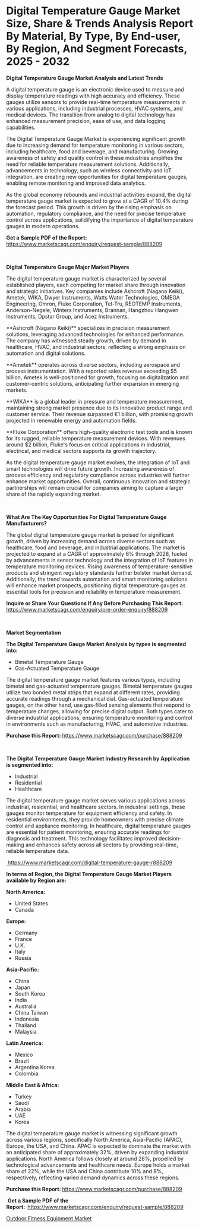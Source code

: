 <p><h1>Digital Temperature Gauge Market Size, Share & Trends Analysis Report By Material, By Type, By End-user, By Region, And Segment Forecasts, 2025 - 2032</h1></p><p><strong>Digital Temperature Gauge Market Analysis and Latest Trends</strong></p>
<p><p>A digital temperature gauge is an electronic device used to measure and display temperature readings with high accuracy and efficiency. These gauges utilize sensors to provide real-time temperature measurements in various applications, including industrial processes, HVAC systems, and medical devices. The transition from analog to digital technology has enhanced measurement precision, ease of use, and data logging capabilities.</p><p>The Digital Temperature Gauge Market is experiencing significant growth due to increasing demand for temperature monitoring in various sectors, including healthcare, food and beverage, and manufacturing. Growing awareness of safety and quality control in these industries amplifies the need for reliable temperature measurement solutions. Additionally, advancements in technology, such as wireless connectivity and IoT integration, are creating new opportunities for digital temperature gauges, enabling remote monitoring and improved data analytics.</p><p>As the global economy rebounds and industrial activities expand, the digital temperature gauge market is expected to grow at a CAGR of 10.4% during the forecast period. This growth is driven by the rising emphasis on automation, regulatory compliance, and the need for precise temperature control across applications, solidifying the importance of digital temperature gauges in modern operations.</p></p>
<p><strong>Get a Sample PDF of the Report:&nbsp;</strong> <a href="https://www.marketscagr.com/enquiry/request-sample/888209?utm_campaign=1944&utm_medium=2&utm_source=Github&utm_content=ia&utm_term=18022025&utm_id=digital-temperature-gauge">https://www.marketscagr.com/enquiry/request-sample/888209</a></p>
<p>&nbsp;</p>
<p><strong>Digital Temperature Gauge Major Market Players</strong></p>
<p><p>The digital temperature gauge market is characterized by several established players, each competing for market share through innovation and strategic initiatives. Key companies include Ashcroft (Nagano Keiki), Ametek, WIKA, Dwyer Instruments, Watts Water Technologies, OMEGA Engineering, Omron, Fluke Corporation, Tel-Tru, REOTEMP Instruments, Anderson-Negele, Winters Instruments, Brannan, Hangzhou Hangwen Instruments, Dpstar Group, and Acez Instruments.</p><p>**Ashcroft (Nagano Keiki)** specializes in precision measurement solutions, leveraging advanced technologies for enhanced performance. The company has witnessed steady growth, driven by demand in healthcare, HVAC, and industrial sectors, reflecting a strong emphasis on automation and digital solutions.</p><p>**Ametek** operates across diverse sectors, including aerospace and process instrumentation. With a reported sales revenue exceeding $5 billion, Ametek is well-positioned for growth, focusing on digitalization and customer-centric solutions, anticipating further expansion in emerging markets.</p><p>**WIKA** is a global leader in pressure and temperature measurement, maintaining strong market presence due to its innovative product range and customer service. Their revenue surpassed €1 billion, with promising growth projected in renewable energy and automation fields.</p><p>**Fluke Corporation** offers high-quality electronic test tools and is known for its rugged, reliable temperature measurement devices. With revenues around $2 billion, Fluke's focus on critical applications in industrial, electrical, and medical sectors supports its growth trajectory.</p><p>As the digital temperature gauge market evolves, the integration of IoT and smart technologies will drive future growth. Increasing awareness of process efficiency and regulatory compliance across industries will further enhance market opportunities. Overall, continuous innovation and strategic partnerships will remain crucial for companies aiming to capture a larger share of the rapidly expanding market.</p></p>
<p>&nbsp;</p>
<p><strong>What Are The Key Opportunities For Digital Temperature Gauge Manufacturers?</strong></p>
<p><p>The global digital temperature gauge market is poised for significant growth, driven by increasing demand across diverse sectors such as healthcare, food and beverage, and industrial applications. The market is projected to expand at a CAGR of approximately 6% through 2028, fueled by advancements in sensor technology and the integration of IoT features in temperature monitoring devices. Rising awareness of temperature-sensitive products and stringent regulatory standards further bolster market demand. Additionally, the trend towards automation and smart monitoring solutions will enhance market prospects, positioning digital temperature gauges as essential tools for precision and reliability in temperature measurement.</p></p>
<p><strong>Inquire or Share Your Questions If Any Before Purchasing This Report:</strong> <a href="https://www.marketscagr.com/enquiry/pre-order-enquiry/888209?utm_campaign=1944&utm_medium=2&utm_source=Github&utm_content=ia&utm_term=18022025&utm_id=digital-temperature-gauge">https://www.marketscagr.com/enquiry/pre-order-enquiry/888209</a></p>
<p>&nbsp;</p>
<p><strong>Market Segmentation</strong></p>
<p><strong>The Digital Temperature Gauge Market Analysis by types is segmented into:</strong></p>
<p><ul><li>Bimetal Temperature Gauge</li><li>Gas-Actuated Temperature Gauge</li></ul></p>
<p><p>The digital temperature gauge market features various types, including bimetal and gas-actuated temperature gauges. Bimetal temperature gauges utilize two bonded metal strips that expand at different rates, providing accurate readings through a mechanical dial. Gas-actuated temperature gauges, on the other hand, use gas-filled sensing elements that respond to temperature changes, allowing for precise digital output. Both types cater to diverse industrial applications, ensuring temperature monitoring and control in environments such as manufacturing, HVAC, and automotive industries.</p></p>
<p><strong>Purchase this Report:&nbsp;</strong><a href="https://www.marketscagr.com/purchase/888209?utm_campaign=1944&utm_medium=2&utm_source=Github&utm_content=ia&utm_term=18022025&utm_id=digital-temperature-gauge">https://www.marketscagr.com/purchase/888209</a></p>
<p>&nbsp;</p>
<p><strong>The Digital Temperature Gauge Market Industry Research by Application is segmented into:</strong></p>
<p><ul><li>Industrial</li><li>Residential</li><li>Healthcare</li></ul></p>
<p><p>The digital temperature gauge market serves various applications across industrial, residential, and healthcare sectors. In industrial settings, these gauges monitor temperature for equipment efficiency and safety. In residential environments, they provide homeowners with precise climate control and appliance monitoring. In healthcare, digital temperature gauges are essential for patient monitoring, ensuring accurate readings for diagnosis and treatment. This technology facilitates improved decision-making and enhances safety across all sectors by providing real-time, reliable temperature data.</p></p>
<p><a href="https://www.marketscagr.com/digital-temperature-gauge-r888209?utm_campaign=1944&utm_medium=2&utm_source=Github&utm_content=ia&utm_term=18022025&utm_id=digital-temperature-gauge">&nbsp;https://www.marketscagr.com/digital-temperature-gauge-r888209</a></p>
<p><strong>In terms of Region, the Digital Temperature Gauge Market Players available by Region are:</strong></p>
<p>
    <p> <strong> North America: </strong>
        <ul>
            <li>United States</li>
            <li>Canada</li>
        </ul>
        </p> 
    <p> <strong> Europe: </strong>
        <ul>
            <li>Germany</li>
            <li>France</li>
            <li>U.K.</li>
            <li>Italy</li>
            <li>Russia</li>
        </ul>
        </p> 
    <p> <strong> Asia-Pacific: </strong>
        <ul>
            <li>China</li>
            <li>Japan</li>
            <li>South Korea</li>
            <li>India</li>
            <li>Australia</li>
            <li>China Taiwan</li>
            <li>Indonesia</li>
            <li>Thailand</li>
            <li>Malaysia</li>
        </ul>
        </p> 
    <p> <strong> Latin America: </strong>
        <ul>
            <li>Mexico</li>
            <li>Brazil</li>
            <li>Argentina Korea</li>
            <li>Colombia</li>
        </ul>
        </p> 
    <p> <strong> Middle East & Africa: </strong>
        <ul>
            <li>Turkey</li>
            <li>Saudi</li>
            <li>Arabia</li>
            <li>UAE</li>
            <li>Korea</li>
        </ul>
    </p>
    </p>
<p><p>The digital temperature gauge market is witnessing significant growth across various regions, specifically North America, Asia-Pacific (APAC), Europe, the USA, and China. APAC is expected to dominate the market with an anticipated share of approximately 32%, driven by expanding industrial applications. North America follows closely at around 28%, propelled by technological advancements and healthcare needs. Europe holds a market share of 22%, while the USA and China contribute 10% and 8%, respectively, reflecting varied demand dynamics across these regions.</p></p>
<p><strong>Purchase this Report: </strong><a href="https://www.marketscagr.com/purchase/888209?utm_campaign=1944&utm_medium=2&utm_source=Github&utm_content=ia&utm_term=18022025&utm_id=digital-temperature-gauge">https://www.marketscagr.com/purchase/888209</a></p>
<p>&nbsp;<strong>Get a Sample PDF of the Report:&nbsp;&nbsp;</strong><a href="https://www.marketscagr.com/enquiry/request-sample/888209?utm_campaign=1944&utm_medium=2&utm_source=Github&utm_content=ia&utm_term=18022025&utm_id=digital-temperature-gauge">https://www.marketscagr.com/enquiry/request-sample/888209</a></p>
<p><strong></strong></p>
<p><p><a href="https://github.com/MarciaRunte/Market-Research-Report-List-1/blob/main/outdoor-fitness-equipment-market.md?utm_campaign=1944&utm_medium=2&utm_source=Github&utm_content=ia&utm_term=18022025&utm_id=digital-temperature-gauge">Outdoor Fitness Equipment Market</a></p></p>